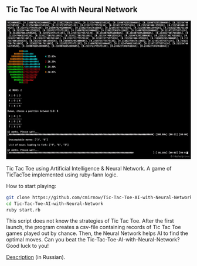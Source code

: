 ## Tic Tac Toe AI with Neural Network

[![Tic-Tac-Toe-AI-with-Neural-Network](https://github.com/cmirnow/Tic-Tac-Toe-AI-with-Neural-Network/blob/master/images/tictactoe.jpg)](https://blog.masterpro.ws/tic-tac-toe-ai-neural-network")

Tic Tac Toe using Artificial Intelligence & Neural Network.
A game of TicTacToe implemented using ruby-fann logic.

How to start playing:

```bash
git clone https://github.com/cmirnow/Tic-Tac-Toe-AI-with-Neural-Network.git
cd Tic-Tac-Toe-AI-with-Neural-Network
ruby start.rb
```

This script does not know the strategies of Tic Tac Toe. After the first launch, the program creates a csv-file containing records of Tic Tac Toe games played out by chance. Then, the Neural Network helps AI to find the optimal moves. Can you beat the Tic-Tac-Toe-AI-with-Neural-Network? Good luck to you!

[Description](https://blog.masterpro.ws/tic-tac-toe-ai-neural-network) (in Russian).
